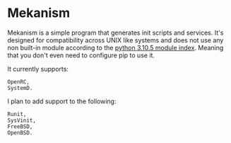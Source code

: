 # Mekanism

Mekanism is a simple program that generates init scripts and services.
It's designed for compatibility across UNIX like systems and does not use any non built-in module according to the [python 3.10.5 module index](https://docs.python.org/3/py-modindex.html). Meaning that you don't even need to configure pip to use it.


It currently supports:

    OpenRC,
    SystemD.

I plan to add support to the following:

    Runit,
    SysVinit,
    FreeBSD,
    OpenBSD.


